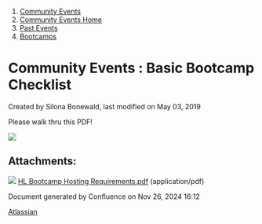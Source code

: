 1. [Community Events](index.html)
2. [Community Events Home](Community-Events-Home_21790731.html)
3. [Past Events](Past-Events_21791107.html)
4. [Bootcamps](Bootcamps_21790899.html)

# Community Events : Basic Bootcamp Checklist

Created by Silona Bonewald, last modified on May 03, 2019

Please walk thru this PDF!

[![](attachments/thumbnails/21791129/21791246)](attachments/21791129/21791246.pdf)

## Attachments:

![](images/icons/bullet_blue.gif) [HL Bootcamp Hosting Requirements.pdf](attachments/21791129/21791246.pdf) (application/pdf)

Document generated by Confluence on Nov 26, 2024 16:12

[Atlassian](http://www.atlassian.com/)
